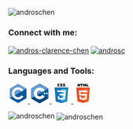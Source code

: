 <p align="left"> <img src="https://komarev.com/ghpvc/?username=androschen&label=Profile%20views&color=0e75b6&style=flat" alt="androschen" /> </p>

<h3 align="left">Connect with me:</h3>
<p align="left">
<a href="https://linkedin.com/in/andros-clarence-chen" target="blank"><img align="center" src="https://raw.githubusercontent.com/rahuldkjain/github-profile-readme-generator/master/src/images/icons/Social/linked-in-alt.svg" alt="andros-clarence-chen" height="30" width="40" /></a>
<a href="https://codeforces.com/profile/androsc" target="blank"><img align="center" src="https://raw.githubusercontent.com/rahuldkjain/github-profile-readme-generator/master/src/images/icons/Social/codeforces.svg" alt="androsc" height="30" width="40" /></a>
</p>

<h3 align="left">Languages and Tools:</h3>
<p align="left"> <a href="https://www.cprogramming.com/" target="_blank" rel="noreferrer"> <img src="https://raw.githubusercontent.com/devicons/devicon/master/icons/c/c-original.svg" alt="c" width="40" height="40"/> </a> <a href="https://www.w3schools.com/cpp/" target="_blank" rel="noreferrer"> <img src="https://raw.githubusercontent.com/devicons/devicon/master/icons/cplusplus/cplusplus-original.svg" alt="cplusplus" width="40" height="40"/> </a> <a href="https://www.w3schools.com/css/" target="_blank" rel="noreferrer"> <img src="https://raw.githubusercontent.com/devicons/devicon/master/icons/css3/css3-original-wordmark.svg" alt="css3" width="40" height="40"/> </a> <a href="https://www.w3.org/html/" target="_blank" rel="noreferrer"> <img src="https://raw.githubusercontent.com/devicons/devicon/master/icons/html5/html5-original-wordmark.svg" alt="html5" width="40" height="40"/> </a> </p>

<p><img align="left" src="https://github-readme-stats.vercel.app/api/top-langs?username=androschen&show_icons=true&locale=en&layout=compact" alt="androschen" /></p>

<p>&nbsp;<img align="center" src="https://github-readme-stats.vercel.app/api?username=androschen&show_icons=true&locale=en" alt="androschen" /></p>
